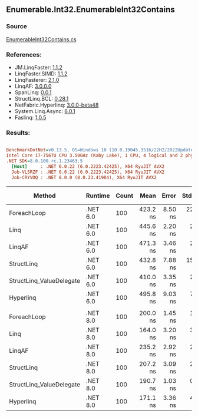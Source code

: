 ﻿## Enumerable.Int32.EnumerableInt32Contains

### Source
[EnumerableInt32Contains.cs](../LinqBenchmarks/Enumerable/Int32/EnumerableInt32Contains.cs)

### References:
- JM.LinqFaster: [1.1.2](https://www.nuget.org/packages/JM.LinqFaster/1.1.2)
- LinqFaster.SIMD: [1.1.2](https://www.nuget.org/packages/LinqFaster.SIMD/1.0.3)
- LinqFasterer: [2.1.0](https://www.nuget.org/packages/LinqFasterer/2.1.0)
- LinqAF: [3.0.0.0](https://www.nuget.org/packages/LinqAF/3.0.0.0)
- SpanLinq: [0.0.1](https://www.nuget.org/packages/SpanLinq/0.0.1)
- StructLinq.BCL: [0.28.1](https://www.nuget.org/packages/StructLinq/0.28.1)
- NetFabric.Hyperlinq: [3.0.0-beta48](https://www.nuget.org/packages/NetFabric.Hyperlinq/3.0.0-beta48)
- System.Linq.Async: [6.0.1](https://www.nuget.org/packages/System.Linq.Async/6.0.1)
- Faslinq: [1.0.5](https://www.nuget.org/packages/Faslinq/1.0.5)

### Results:
``` ini

BenchmarkDotNet=v0.13.5, OS=Windows 10 (10.0.19045.3516/22H2/2022Update)
Intel Core i7-7567U CPU 3.50GHz (Kaby Lake), 1 CPU, 4 logical and 2 physical cores
.NET SDK=8.0.100-rc.1.23463.5
  [Host]     : .NET 6.0.22 (6.0.2223.42425), X64 RyuJIT AVX2
  Job-VLSRZF : .NET 6.0.22 (6.0.2223.42425), X64 RyuJIT AVX2
  Job-CRYVOQ : .NET 8.0.0 (8.0.23.41904), X64 RyuJIT AVX2


```
|                   Method |  Runtime | Count |     Mean |   Error |   StdDev |   Median |        Ratio | RatioSD |   Gen0 | Allocated | Alloc Ratio |
|------------------------- |--------- |------ |---------:|--------:|---------:|---------:|-------------:|--------:|-------:|----------:|------------:|
|              ForeachLoop | .NET 6.0 |   100 | 423.2 ns | 8.50 ns | 22.69 ns | 412.1 ns |     baseline |         | 0.0153 |      32 B |             |
|                     Linq | .NET 6.0 |   100 | 445.6 ns | 2.20 ns |  2.16 ns | 445.5 ns | 1.06x slower |   0.05x | 0.0153 |      32 B |  1.00x more |
|                   LinqAF | .NET 6.0 |   100 | 471.3 ns | 3.46 ns |  2.70 ns | 470.5 ns | 1.15x slower |   0.03x | 0.0153 |      32 B |  1.00x more |
|               StructLinq | .NET 6.0 |   100 | 432.8 ns | 7.88 ns | 15.55 ns | 425.9 ns | 1.03x slower |   0.07x | 0.0267 |      56 B |  1.75x more |
| StructLinq_ValueDelegate | .NET 6.0 |   100 | 410.0 ns | 3.35 ns |  2.80 ns | 409.6 ns | 1.01x faster |   0.04x | 0.0153 |      32 B |  1.00x more |
|                Hyperlinq | .NET 6.0 |   100 | 495.8 ns | 9.03 ns |  7.54 ns | 492.3 ns | 1.20x slower |   0.04x | 0.0153 |      32 B |  1.00x more |
|                          |          |       |          |         |          |          |              |         |        |           |             |
|              ForeachLoop | .NET 8.0 |   100 | 200.0 ns | 1.45 ns |  1.13 ns | 199.8 ns |     baseline |         | 0.0153 |      32 B |             |
|                     Linq | .NET 8.0 |   100 | 164.0 ns | 3.20 ns |  3.28 ns | 162.6 ns | 1.22x faster |   0.03x | 0.0153 |      32 B |  1.00x more |
|                   LinqAF | .NET 8.0 |   100 | 235.2 ns | 2.92 ns |  2.73 ns | 234.2 ns | 1.18x slower |   0.02x | 0.0153 |      32 B |  1.00x more |
|               StructLinq | .NET 8.0 |   100 | 207.2 ns | 3.09 ns |  2.74 ns | 206.4 ns | 1.04x slower |   0.02x | 0.0267 |      56 B |  1.75x more |
| StructLinq_ValueDelegate | .NET 8.0 |   100 | 190.7 ns | 1.03 ns |  0.80 ns | 190.9 ns | 1.05x faster |   0.01x | 0.0153 |      32 B |  1.00x more |
|                Hyperlinq | .NET 8.0 |   100 | 171.1 ns | 3.36 ns |  4.13 ns | 170.6 ns | 1.18x faster |   0.03x | 0.0153 |      32 B |  1.00x more |

